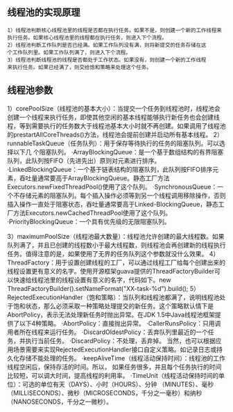 ## 线程池的实现原理

	1）线程池判断核心线程池里的线程是否都在执行任务。如果不是，则创建一个新的工作线程来执行任务。如果核心线程池里的线程都在执行任务，则进入下个流程。
	2）线程池判断工作队列是否已经满。如果工作队列没有满，则将新提交的任务存储在这
	个工作队列里。如果工作队列满了，则进入下个流程。
	3）线程池判断线程池的线程是否都处于工作状态。如果没有，则创建一个新的工作线程
	来执行任务。如果已经满了，则交给饱和策略来处理这个任务。  
## 线程池参数

1）corePoolSize（线程池的基本大小）：当提交一个任务到线程池时，线程池会创建一个线程来执行任务，即使其他空闲的基本线程能够执行新任务也会创建线程，等到需要执行的任务数大于线程池基本大小时就不再创建。如果调用了线程池的prestartAllCoreThreads()方法，线程池会提前创建并启动所有基本线程。
2）runnableTaskQueue（任务队列）：用于保存等待执行的任务的阻塞队列。可以选择以下几
个阻塞队列。
·ArrayBlockingQueue：是一个基于数组结构的有界阻塞队列，此队列按FIFO（先进先出）原则对元素进行排序。
·LinkedBlockingQueue：一个基于链表结构的阻塞队列，此队列按FIFO排序元素，吞吐量通常要高于ArrayBlockingQueue。静态工厂方法Executors.newFixedThreadPool()使用了这个队列。
·SynchronousQueue：一个不存储元素的阻塞队列。每个插入操作必须等到另一个线程调用移除操作，否则插入操作一直处于阻塞状态，吞吐量通常要高于Linked-BlockingQueue，静态工厂方法Executors.newCachedThreadPool使用了这个队列。
·PriorityBlockingQueue：一个具有优先级的无限阻塞队列。

3）maximumPoolSize（线程池最大数量）：线程池允许创建的最大线程数。如果队列满了，并且已创建的线程数小于最大线程数，则线程池会再创建新的线程执行任务。值得注意的是，如果使用了无界的任务队列这个参数就没什么效果。
4）ThreadFactory：用于设置创建线程的工厂，可以通过线程工厂给每个创建出来的线程设置更有意义的名字。使用开源框架guava提供的ThreadFactoryBuilder可以快速给线程池里的线程设置有意义的名字，代码如下。new ThreadFactoryBuilder().setNameFormat("XX-task-%d").build();
5）RejectedExecutionHandler（饱和策略）：当队列和线程池都满了，说明线程池处于饱和状态，那么必须采取一种策略处理提交的新任务。这个策略默认情下是AbortPolicy，表示无法处理新任务时抛出异常。在JDK 1.5中Java线程池框架提供了以下4种策略。
·AbortPolicy：直接抛出异常。
·CallerRunsPolicy：只用调用者所在线程来运行任务。
·DiscardOldestPolicy：丢弃队列里最近的一个任务，并执行当前任务。
·DiscardPolicy：不处理，丢弃掉。
当然，也可以根据应用场景需要来实现RejectedExecutionHandler接口自定义策略。如记录日志或持久化存储不能处理的任务。
·keepAliveTime（线程活动保持时间）：线程池的工作线程空闲后，保持存活的时间。所以，
如果任务很多，并且每个任务执行的时间比较短，可以调大时间，提高线程的利用率。
·TimeUnit（线程活动保持时间的单位）：可选的单位有天（DAYS）、小时（HOURS）、分钟
（MINUTES）、毫秒（MILLISECONDS）、微秒（MICROSECONDS，千分之一毫秒）和纳秒（NANOSECONDS，千分之一微秒）。